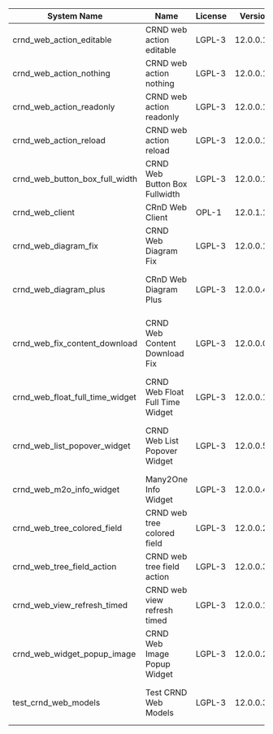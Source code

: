 | System Name | Name | License | Version | Summary | Price |
|---|---|---|---|---|---|
| crnd_web_action_editable | CRND web action editable | LGPL-3 | 12.0.0.1.0 |  |  |
| crnd_web_action_nothing | CRND web action nothing | LGPL-3 | 12.0.0.1.0 |  |  |
| crnd_web_action_readonly | CRND web action readonly | LGPL-3 | 12.0.0.1.0 |  |  |
| crnd_web_action_reload | CRND web action reload | LGPL-3 | 12.0.0.1.0 |  |  |
| crnd_web_button_box_full_width | CRND Web Button Box Fullwidth | LGPL-3 | 12.0.0.1.0 | Button_box at the top of the form |  |
| crnd_web_client | CRnD Web Client | OPL-1 | 12.0.1.1.0 | Web Client Extention |  |
| crnd_web_diagram_fix | CRND Web Diagram Fix | LGPL-3 | 12.0.0.1.1 | Fix for web diagram view |  |
| crnd_web_diagram_plus | CRnD Web Diagram Plus | LGPL-3 | 12.0.0.4.1 | Odoo Web Diagram view by CRnD. |  |
| crnd_web_fix_content_download | CRND Web Content Download Fix | LGPL-3 | 12.0.0.0.2 | Fix for content download to use streaming responses |  |
| crnd_web_float_full_time_widget | CRND Web Float Full Time Widget | LGPL-3 | 12.0.0.1.0 | Float Time Duration Widget |  |
| crnd_web_list_popover_widget | CRND Web List Popover Widget | LGPL-3 | 12.0.0.5.1 | Tooltips message for text fields on tree view. |  |
| crnd_web_m2o_info_widget | Many2One Info Widget | LGPL-3 | 12.0.0.4.0 | Many2One Info Widget |  |
| crnd_web_tree_colored_field | CRND web tree colored field | LGPL-3 | 12.0.0.2.0 |  |  |
| crnd_web_tree_field_action | CRND web tree field action | LGPL-3 | 12.0.0.3.0 |  |  |
| crnd_web_view_refresh_timed | CRND web view refresh timed | LGPL-3 | 12.0.0.1.0 |  |  |
| crnd_web_widget_popup_image | CRND Web Image Popup Widget | LGPL-3 | 12.0.0.2.0 | Popup images from the binary fields |  |
| test_crnd_web_models | Test CRND Web Models | LGPL-3 | 12.0.0.3.0 | Module for testing web addons. |  |
